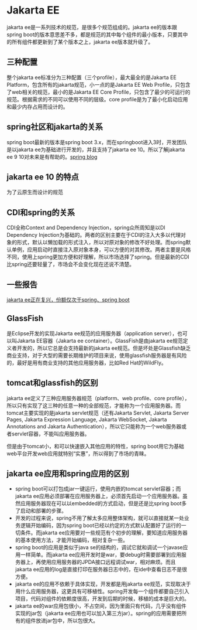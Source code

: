 # Jakarta EE

jakarta ee是一系列技术的规范，是很多个规范组成的。jakarta ee的版本跟spring boot的版本意思差不多，都是规范的其中每个组件的最小版本，只要其中的所有组件都更新到了某个版本之上，jakarta ee版本就升级了。

## 三种配置

整个jakarta ee标准分为三种配置（三个profile），最大最全的是Jakarta EE Platform，包含所有的jakarta规范，小一点的是Jakarta EE Web Profile，只包含了web相关的规范，最小的是Jakarta EE Core Profile，只包含了最少的可运行的规范。根据需求的不同可以使用不同的层级。core profile是为了最小化启动应用和最少内存占用而设计的。

## spring社区和jakarta的关系

spring boot最新的版本是spring boot 3.x，而在springboot进入3时，开发团队是以jakarta ee为基础进行开发的，并且支持了jakarta ee 10。所以了解jakarta ee 9 10对未来是有帮助的。[spring blog](https://spring.io/blog/2021/09/02/a-java-17-and-jakarta-ee-9-baseline-for-spring-framework-6)

## jakarta ee 10 的特点

为了云原生而设计的规范

## CDI和spring的关系

CDI全称Context and Dependency Injection，spring众所周知是以DI Dependency Injection为基础的。两者的区别主要在于CDI的注入大多以代理对象的形式，默认以懒加载的形式注入，所以对原对象的修改不好处理。而spring默认单例，应用启动时直接注入原对象本身，可以方便的对其修改。两者主要是风格不同，使用上spring更加方便和好理解，所以市场选择了spring。但是最新的CDI比spring还要轻量了，市场会不会变化现在还说不清楚。

## 一些报告

[jakarta ee正在复兴，份额仅次于spring、spring boot](https://zhuanlan.zhihu.com/p/410944115)

## GlassFish 

是Eclipse开发的实现Jakarta ee规范的应用服务器（application server），也可以叫Jakarta EE容器（Jakarta ee container）。GlassFish是由jakarta ee规范定义者开发的，所以它总是会支持最新的jakarta ee规范。但是坏处是Glassfish缺乏商业支持，对于大型的需要长期维护的项目来说，使用glassfish服务器是有风险的，最好是用有商业支持的其他应用服务器，比如Red Hat的WildFly。

## tomcat和glassfish的区别

jakarta ee定义了三种应用服务器规范（platform、web profile、core profile），所以只有实现了这三种的任意一种的全部规范，才能称为一个应用服务器。而tomcat主要实现的是jakarta servlet规范（还有Jakarta Servlet, Jakarta Server Pages, Jakarta Expression Language, Jakarta WebSocket, Jakarta Annotations and Jakarta Authentication），所以它只能称为一个web服务器或者servlet容器，不能叫应用服务器。

但是由于tomcat小，和可以快速嵌入其他应用的特性，spring boot用它为基础web平台开发web应用就特别“实惠”，所以得到了市场的青睐。

## jakarta ee应用和spring应用的区别

* spring boot可以打包成jar一键运行，使用内嵌的tomcat servlet容器；而jakarta ee应用必须部署在应用服务器上，必须首先启动一个应用服务器。虽然应用服务器现在可以以embedded的方式启动，但是还是比spring boot多了启动和部署的步骤。
* 开发的过程来说，spring不用了解太多应用整体架构，就可以直接就某一处业务逻辑开始编码，因为spring boot已经以约定的方式默认配置好了运行的一切条件。而jakarta ee应用要对一些规范有个初步的理解，要知道应用服务器的基本使用方法，才能开始编码，相对复杂一些。
* spring boot的应用是类似于java se的结构的，调试它就和调试一个javase应用一样简单。而jakarta ee应用开发时是war，要debug时需要部署到应用服务器上，再使用应用服务器的JPDA接口远程调试war，相对麻烦。而且jakarta ee应用的log是直接打印在服务器日志中的，在ide中查看日志不是很方便。
* jakarta ee的应用不依赖于具体实现，开发都是用jakarta ee规范，实现取决于用什么应用服务器，这更具有可移植性。spring开发每一个组件都要自己引入项目，代码对组件的依赖度很高，开发到后期的时候，移植的成本是巨大的。
* jakarta ee的war应用包很小，不占空间，因为里面只有代码，几乎没有组件实现的jar包（jakarta ee应用也可以加入第三方jar）。spring的应用需要把所有的组件放进jar包中，所以包很大。